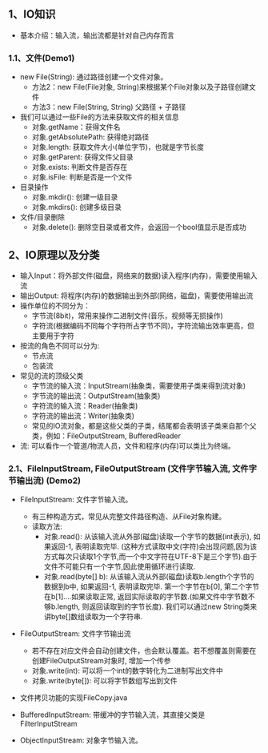 ## 1、IO知识
- 基本介绍：输入流，输出流都是针对自己内存而言


### 1.1、文件(Demo1)
- new File(String): 通过路径创建一个文件对象。
    - 方法2：new File(File对象, String)来根据某个File对象以及子路径创建文件
    - 方法3：new File(String, String) 父路径 + 子路径
- 我们可以通过一些File的方法来获取文件的相关信息
    - 对象.getName：获得文件名
    - 对象.getAbsolutePath: 获得绝对路径
    - 对象.length: 获取文件大小(单位字节)，也就是字节长度
    - 对象.getParent: 获得文件父目录
    - 对象.exists: 判断文件是否存在
    - 对象.isFile: 判断是否是一个文件
- 目录操作
    - 对象.mkdir(): 创建一级目录 
    - 对象.mkdirs(): 创建多级目录 
- 文件/目录删除
    - 对象.delete(): 删除空目录或者文件，会返回一个bool值显示是否成功

## 2、IO原理以及分类
- 输入Input：将外部文件(磁盘，网络来的数据)读入程序(内存)，需要使用输入流
- 输出Output: 将程序(内存)的数据输出到外部(网络，磁盘)，需要使用输出流
- 操作单位的不同分为：
    - 字节流(8bit)，常用来操作二进制文件(音乐，视频等无损操作)
    - 字符流(根据编码不同每个字符所占字节不同)，字符流输出效率更高，但主要用于字符
- 按流的角色不同可以分为:
    - 节点流
    - 包装流
- 常见的流的顶级父类
    - 字节流的输入流：InputStream(抽象类，需要使用子类来得到流对象)
    - 字节流的输出流：OutputStream(抽象类)
    - 字符流的输入流：Reader(抽象类)
    - 字符流的输出流：Writer(抽象类)
    - 常见的IO流对象，都是这些父类的子类，结尾都会表明该子类来自那个父类，例如：FileOutputStream, BufferedReader
- 流: 可以看作一个管道/物流人员，文件和程序(内存)可以类比为终端。


### 2.1、FileInputStream, FileOutputStream (文件字节输入流, 文件字节输出流) (Demo2)
- FileInputStream: 文件字节输入流。
    - 有三种构造方式，常见从完整文件路径构造、从File对象构建。
    - 读取方法: 
        - 对象.read(): 从该输入流从外部(磁盘)读取一个字节的数据(int表示), 如果返回-1, 表明读取完毕. (这种方式读取中文(字符)会出现问题,因为该方式每次只读取1个字节,而一个中文字符在UTF-8下是三个字节).由于文件不可能只有一个字节,因此使用循环进行读取.
        - 对象.read(byte[] b): 从该输入流从外部(磁盘)读取b.length个字节的数据到b中, 如果返回-1, 表明读取完毕. 第一个字节在b[0], 第二个字节在b[1]....如果读取正常, 返回实际读取的字节数.(如果文件中字节数不够b.length, 则返回读取到的字节长度). 我们可以通过new String类来讲byte[]数组读取为一个字符串.

- FileOutputStream: 文件字节输出流
    - 若不存在对应文件会自动创建文件，也会默认覆盖。若不想覆盖则需要在创建FileOutputStream对象时, 增加一个传参
    - 对象.write(int): 可以将一个int的数字转化为二进制写出文件中
    - 对象.write(byte[]): 可以将字节数组写出到文件

- 文件拷贝功能的实现FileCopy.java
    




- BufferedInputStream: 带缓冲的字节输入流，其直接父类是FilterInputStream
- ObjectInputStream: 对象字节输入流。









